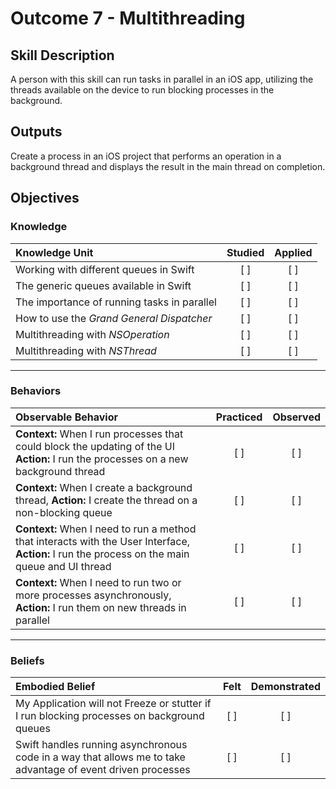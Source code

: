 # Outcome 7 - Multithreading
## Skill Description

A person with this skill can run tasks in parallel in an iOS app, utilizing the threads available on the device to run blocking processes in the background.                                                                                         

## Outputs

Create a process in an iOS project that performs an operation in a background thread and displays the result in the main thread on completion.

## Objectives
### Knowledge

| Knowledge Unit   |      Studied      | Applied |
|:-------------|:------------------:|:--------:|
| Working with different queues in Swift | [ ] | [ ] |
| The generic queues available in Swift | [ ] | [ ] |
| The importance of running tasks in parallel | [ ] | [ ] |
| How to use the _Grand General Dispatcher_ | [ ] | [ ] |
| Multithreading with _NSOperation_ | [ ] | [ ] |
| Multithreading with _NSThread_ | [ ] | [ ] |

-------

### Behaviors

| Observable Behavior   |      Practiced      | Observed |
|:-------------|:------------------:|:--------:|
| **Context:** When I run processes that could block the updating of the UI **Action:** I run the processes on a new background thread | [ ] | [ ] |
| **Context:** When I create a background thread, **Action:** I create the thread on a non-blocking queue | [ ] | [ ] |
| **Context:** When I need to run a method that interacts with the User Interface, **Action:** I run the process on the main queue and UI thread | [ ] | [ ] |
| **Context:** When I need to run two or more processes asynchronously, **Action:** I run them on new threads in parallel | [ ] | [ ] |

-------

### Beliefs

| Embodied Belief   |      Felt      | Demonstrated |
|:-------------|:------------------:|:--------:|
| My Application will not Freeze or stutter if I run blocking processes on background queues | [ ] | [ ] |
| Swift handles running asynchronous code in a way that allows me to take advantage of event driven processes | [ ] | [ ] |
